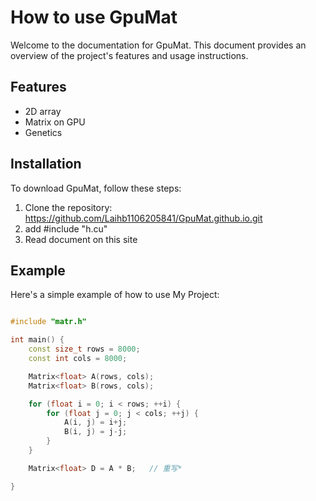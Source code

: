 # How to use GpuMat

Welcome to the documentation for GpuMat. This document provides an overview of the project's features and usage instructions.

## Features

- 2D array
- Matrix on GPU
- Genetics

## Installation

To download GpuMat, follow these steps:

1. Clone the repository: https://github.com/Laihb1106205841/GpuMat.github.io.git
2. add #include "h.cu"
3. Read document on this site

## Example

Here's a simple example of how to use My Project:

```cpp

#include "matr.h"

int main() {
    const size_t rows = 8000;
    const int cols = 8000;

    Matrix<float> A(rows, cols);
    Matrix<float> B(rows, cols);

    for (float i = 0; i < rows; ++i) {
        for (float j = 0; j < cols; ++j) {
            A(i, j) = i+j;
            B(i, j) = j-j;
        }
    }

    Matrix<float> D = A * B;   // 重写*

}
```
